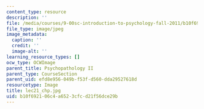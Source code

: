 ```yaml
---
content_type: resource
description: ''
file: /media/courses/9-00sc-introduction-to-psychology-fall-2011/b10f692106c4a6523cfcd21f56dce29b_lec21_disc_chp.jpg
file_type: image/jpeg
image_metadata:
  caption: ''
  credit: ''
  image-alt: ''
learning_resource_types: []
ocw_type: OCWImage
parent_title: Psychopathology II
parent_type: CourseSection
parent_uid: efd8e956-049b-f53f-d560-dda29527618d
resourcetype: Image
title: lec21_chp.jpg
uid: b10f6921-06c4-a652-3cfc-d21f56dce29b
---
```

